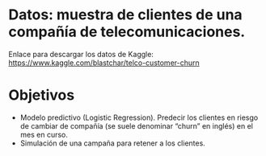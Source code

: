 # Datos: muestra de clientes de una compañía de telecomunicaciones. 
Enlace para descargar los datos de Kaggle: https://www.kaggle.com/blastchar/telco-customer-churn

# Objetivos
+ Modelo predictivo (Logistic Regression). Predecir los clientes en riesgo de cambiar de compañía (se suele denominar “churn” en inglés) en el mes en curso.
+ Simulación de una campaña para retener a los clientes.
